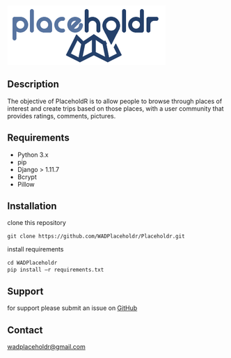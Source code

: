 ![alt text](https://raw.githubusercontent.com/WADPlaceholdr/Placeholdr/master/static/images/logonobg.png)


## Description
The objective of PlaceholdR is to allow people to browse through places of interest and create trips based on those places, with a user community that provides ratings, comments, pictures.

## Requirements
* Python 3.x
* pip
* Django > 1.11.7
* Bcrypt
* Pillow

## Installation
clone this repository
```
git clone https://github.com/WADPlaceholdr/Placeholdr.git
```
install requirements
```
cd WADPlaceholdr
pip install –r requirements.txt
```

## Support
for support please submit an issue on [GitHub](https://github.com/WADPlaceholdr/Placeholdr/issues)

## Contact
wadplaceholdr@gmail.com
